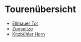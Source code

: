 # Tourenübersicht

- [Ellmauer Tor](ellmau.html)
- [Zugspitze](zugspitze.html)
- [Kitzbühler Horn](kitzbuehl.html)